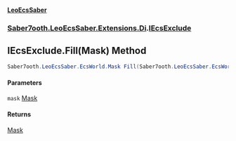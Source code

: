 #### [LeoEcsSaber](index.md 'index')
### [Saber7ooth.LeoEcsSaber.Extensions.Di](Saber7ooth.LeoEcsSaber.Extensions.Di.md 'Saber7ooth.LeoEcsSaber.Extensions.Di').[IEcsExclude](IEcsExclude.md 'Saber7ooth.LeoEcsSaber.Extensions.Di.IEcsExclude')

## IEcsExclude.Fill(Mask) Method

```csharp
Saber7ooth.LeoEcsSaber.EcsWorld.Mask Fill(Saber7ooth.LeoEcsSaber.EcsWorld.Mask mask);
```
#### Parameters

<a name='Saber7ooth.LeoEcsSaber.Extensions.Di.IEcsExclude.Fill(Saber7ooth.LeoEcsSaber.EcsWorld.Mask).mask'></a>

`mask` [Mask](EcsWorld.Mask.md 'Saber7ooth.LeoEcsSaber.EcsWorld.Mask')

#### Returns
[Mask](EcsWorld.Mask.md 'Saber7ooth.LeoEcsSaber.EcsWorld.Mask')